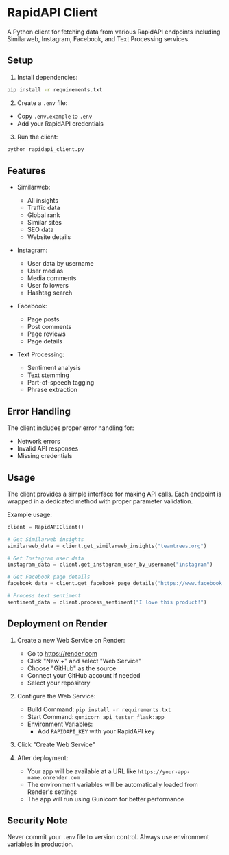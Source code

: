 # RapidAPI Client

A Python client for fetching data from various RapidAPI endpoints including Similarweb, Instagram, Facebook, and Text Processing services.

## Setup

1. Install dependencies:
```bash
pip install -r requirements.txt
```

2. Create a `.env` file:
- Copy `.env.example` to `.env`
- Add your RapidAPI credentials

3. Run the client:
```bash
python rapidapi_client.py
```

## Features

- Similarweb:
  - All insights
  - Traffic data
  - Global rank
  - Similar sites
  - SEO data
  - Website details

- Instagram:
  - User data by username
  - User medias
  - Media comments
  - User followers
  - Hashtag search

- Facebook:
  - Page posts
  - Post comments
  - Page reviews
  - Page details

- Text Processing:
  - Sentiment analysis
  - Text stemming
  - Part-of-speech tagging
  - Phrase extraction

## Error Handling

The client includes proper error handling for:
- Network errors
- Invalid API responses
- Missing credentials

## Usage

The client provides a simple interface for making API calls. Each endpoint is wrapped in a dedicated method with proper parameter validation.

Example usage:
```python
client = RapidAPIClient()

# Get Similarweb insights
similarweb_data = client.get_similarweb_insights("teamtrees.org")

# Get Instagram user data
instagram_data = client.get_instagram_user_by_username("instagram")

# Get Facebook page details
facebook_data = client.get_facebook_page_details("https://www.facebook.com/facebook")

# Process text sentiment
sentiment_data = client.process_sentiment("I love this product!")
```

## Deployment on Render

1. Create a new Web Service on Render:
   - Go to https://render.com
   - Click "New +" and select "Web Service"
   - Choose "GitHub" as the source
   - Connect your GitHub account if needed
   - Select your repository

2. Configure the Web Service:
   - Build Command: `pip install -r requirements.txt`
   - Start Command: `gunicorn api_tester_flask:app`
   - Environment Variables:
     - Add `RAPIDAPI_KEY` with your RapidAPI key

3. Click "Create Web Service"

4. After deployment:
   - Your app will be available at a URL like `https://your-app-name.onrender.com`
   - The environment variables will be automatically loaded from Render's settings
   - The app will run using Gunicorn for better performance

## Security Note

Never commit your `.env` file to version control. Always use environment variables in production.
